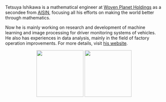 Tetsuya Ishikawa is a mathematical engineer at [Woven Planet Holdings](https://www.woven-planet.global/en) as a secondee from [AISIN](https://www.aisin.com/en),
focusing all his efforts on making the world better through mathematics.

Now he is mainly working on research and development of machine learning and image processing for driver monitoring systems of vehicles.
He also has experiences in data analysis, mainly in the field of factory operation improvements.
For more details, visit [his website](https://tiskw.github.io/about_en.html).

<p align="center">
  <img height="150pt" src="https://github-readme-stats-tiskw.vercel.app/api?username=tiskw&hide=contribs&show_icons=true&count_private=false&hide_border=true&text_color=666666&theme=transparent" />
  <img height="150pt" src="https://github-readme-stats.vercel.app/api/top-langs/?username=tiskw&layout=compact&exclude_repo=tiskw,tiskw.github.io&hide_border=true&text_color=666666&theme=transparent" />
</p>
